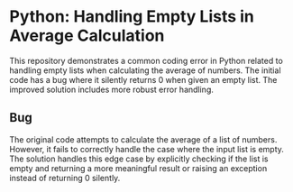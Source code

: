 # Python: Handling Empty Lists in Average Calculation
This repository demonstrates a common coding error in Python related to handling empty lists when calculating the average of numbers.  The initial code has a bug where it silently returns 0 when given an empty list. The improved solution includes more robust error handling.

## Bug
The original code attempts to calculate the average of a list of numbers.  However, it fails to correctly handle the case where the input list is empty. The solution handles this edge case by explicitly checking if the list is empty and returning a more meaningful result or raising an exception instead of returning 0 silently.